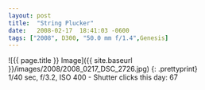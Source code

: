 ```yaml
---
layout: post
title:  "String Plucker"
date:   2008-02-17  18:41:03 -0600
tags: ["2008", D300, "50.0 mm f/1.4",Genesis]
---
```

![{{ page.title }} Image]({{ site.baseurl }}/images/2008/2008_0217_DSC_2726.jpg)
{: .prettyprint}   
1/40 sec, f/3.2, ISO 400 - Shutter clicks this day: 67